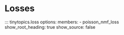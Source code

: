 # Losses

::: tinytopics.loss
    options:
      members:
        - poisson_nmf_loss
      show_root_heading: true
      show_source: false
